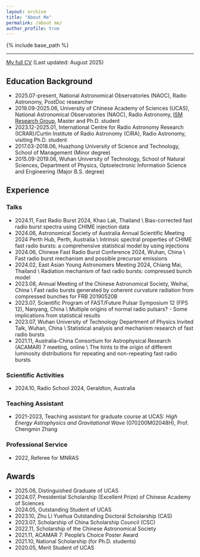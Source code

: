 ```yaml
---
layout: archive
title: "About Me"
permalink: /about me/
author_profile: true
---
```


{% include base_path %}

----

 [My full CV](../files/CV_cxh.pdf) (Last updated: August 2025)

## Education Background

- 2025.07-present, National Astronomical Observatories (NAOC), Radio Astronomy, PostDoc researcher
- 2019.09-2025.06, University of Chinese Academy of Sciences (UCAS), National Astronomical Observatories (NAOC), Radio Astronomy, [ISM Research Group](http://groups.bao.ac.cn/ism/english/), Master and Ph.D. student
- 2023.12-2025.01, International Centre for Radio Astronomy Research (ICRAR)/Curtin Institute of Radio Astronomy (CIRA), Radio Astronomy, visiting Ph.D. student
- 2017.03-2018.06, Huazhong University of Science and Technology, School of Management (Minor degree)
- 2015.09-2019.06, Wuhan University of Technology, School of Natural Sciences, Department of Physics, Optoelectronic Information Science and Engineering (Major B.S. degree)



## Experience

### Talks

- 2024.11, Fast Radio Burst 2024, Khao Lak, Thailand \\
  Bias-corrected fast radio burst spectra using CHIME injection data
- 2024.06, Astronomical Society of Australia Annual Scientific Meeting 2024 Perth Hub, Perth, Australia \\
  Intrinsic spectral properties of CHIME fast radio bursts: a comprehensive statistical model by using injections
- 2024.06, Chinese Fast Radio Burst Conference 2024, Wuhan, China \\
  Fast radio burst mechanism and possible precursor emissions
- 2024.02, East Asian Young Astronomers Meeting 2024, Chiang Mai, Thailand \\
  Radiation mechanism of fast radio bursts: compressed bunch model
- 2023.08, Annual Meeting of the Chinese Astronomical Society, Weihai, China \\
  Fast radio bursts generated by coherent curvature radiation from compressed bunches for FRB 20190520B
- 2023.07, Scientific Program of FAST/Future Pulsar Symposium 12 (FPS 12), Nanyang, China \\
  Multiple origins of normal radio pulsars? - Some implications from statistical results
- 2023.07, Wuhan University of Technology Department of Physics Invited Talk, Wuhan, China \\
  Statistical analysis and mechanism research of fast radio bursts
- 2021.11, Australia-China Consortium for Astrophysical Research (ACAMAR) 7 meeting, online \\
The hints to the origin of different luminosity distributions for repeating and non-repeating fast radio bursts

### Scientific Activities

- 2024.10, Radio School 2024, Geraldton, Australia

### Teaching Assistant

- 2021-2023, Teaching assistant for graduate course at UCAS: *High Energy Astrophysics and Gravitational Wave* (070200M02048H), Prof. Chengmin Zhang

### Professional Service

- 2022, Referee for MNRAS

## Awards

- 2025.06, Distinguished Graduate of UCAS
- 2024.07, Presidential Scholarship (Excellent Prize) of Chinese Academy of Sciences
- 2024.05, Outstanding Student of UCAS
- 2023.10, Zhu Li Yuehua Outstanding Doctoral Scholarship (CAS)
- 2023.07, Scholarship of China Scholarship Council (CSC)
- 2022.11, Scholarship of the Chinese Astronomical Society
- 2021.11, ACAMAR 7: People’s Choice Poster Award
- 2021.10, National Scholarship (for Ph.D. students)
- 2020.05, Merit Student of UCAS
